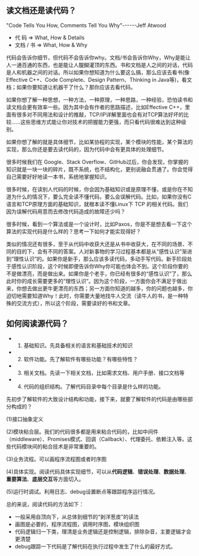 ## 读文档还是读代码？

"Code Tells You How, Comments Tell You Why"------Jeff Atwood

* 代 码 => What, How & Details
* 文档 / 书 => What, How & Why

代码会告诉你细节，但代码不会告诉你why。文档/书会告诉你Why，Why是能让人一通百通的东西，也是能让人醍醐灌顶的东西。书和文档是人之间的对话，代码是人和机器之间的对话。所以如果你想知道为什么要这么搞，那么应该去看书(像 Effective C++、Code Complete、Design Pattern、Thinking in Java等)，看文档；如果你要知道让机器干了什么？那你应该去看代码。

如果你想了解一种思想，一种方法，一种原理，一种思路，一种经验，恐怕读书和读文档会更有效率一些。因为其中会有作者的思路描述，比如Effective C++，里面有很多对不同用法和设计的推敲，TCP/IP详解里面也会有对TCP算法好坏的比较......这些思维方式能让你对技术的把握能力更强，而只看代码很难达到这种级别。

如果你想了解的就是具体细节，比如某协程的实现，某个模块的性能，某个算法的实现，那么你还是要去读代码的，因为代码中会有更具体的处理细节。

很多时候我们在 Google、Stack Overflow、GitHub过后，你会发现，你掌握的知识就是一块一块的碎片，既不系统，也不结构化，更别说融会贯通了。你会觉得自己需要好好地读一本书，系统地掌握知识。

很多时候，在读别人代码的时候，你会因为基础知识或是原理不懂，或是你在不知道为什么的情况下，要么完全读不懂代码，要么会误解代码。比如，如果你没有C语言和TCP原理方面的基础知识，就根本读不懂Linux下 TCP 的相关代码。我们因为误解代码用意而去修改代码造成的故障还少吗？

很多时候，看到一个算法或是一个设计时，比如Paxos，你是不是想去看一下这个算法的实现代码是什么样的？思考一下如何才能实现得好？

类似的情况还有很多，至于从代码中收获大还是从书中收获大，在不同的场景、不同的目的下，会有不同的答案。人对新事物的学习过程基本都是从“感性认识”渐进到“理性认识”的。如果你是新手，那么应该多读代码，多动手写代码。新手阶段处于感性认识阶段，这个时候即便告诉你Why你可能也体会不到。这个阶段你要的不是做漂亮，而是做出来。如果你是个老手，你已经有很多的“感性认识”了，那么此时你的成长需要更多的“理性认识”。因为这个阶段，一方面你会不满足于做出来，你想去做出更牛更漂亮的东西；另一方面你知道的越多，你的问题也越多，你迫切地需要知道Why！此时，你需要大量地找牛人交流（读牛人的书，是一种特殊的交流方式），所以这个阶段，需要读好的书和文章。

## 如何阅读源代码？

* 1. 基础知识。先具备相关的语言和基础技术的知识
* 2. 软件功能。先了解软件有哪些功能？有哪些特性？
* 3. 相关文档。先读一下相关文档，比如需求文档、用户手册、接口文档等
* 4. 代码的组织结构。了解代码目录中每个目录是什么样的功能。

先初步了解软件的大致设计结构和功能，接下来，就要了解软件的代码是由哪些部分构成的？

(1)接口抽象定义

(2)模块粘合层。我们的代码很多都是用来粘合代码的，比如中间件（middleware）、Promises模式、回调（Callback）、代理委托、依赖注入等。这些代码模块间的粘合技术是非常重要的。

(3)业务流程。可以画程序流程图或者时序图

(4)具体实现。阅读代码具体实现细节，可以从**代码逻辑**、**错误处理**、**数据处理**、**重要算法**、**底层交互**等方面切入。

(5)运行时调试。利用日志、debug设置断点等跟踪程序运行情况。


总的来说，阅读代码的方法如下：

* 一般采用自顶向下，从总体到细节的“剥洋葱皮”的读法
* 画图是必要的，程序流程图，调用时序图，模块组织图
* 代码逻辑归一下类，理清是业务逻辑还是控制逻辑，排除杂音，主要逻辑才会更清楚
* debug跟踪一下代码是了解代码在执行过程中发生了什么的最好方式。




